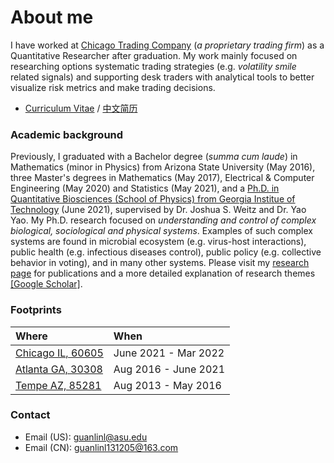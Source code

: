 # About me

I have worked at [Chicago Trading Company](https://www.chicagotrading.com) (_a proprietary trading firm_) as a Quantitative Researcher after graduation. My work mainly focused on researching options systematic trading strategies (e.g. _volatility smile_ related signals) and supporting desk traders with analytical tools to  better visualize risk metrics and make trading decisions.

* [Curriculum Vitae](./pdfs/cv/cv_en.pdf) / [中文简历](./pdfs/cv/cv_cn.pdf)

### Academic background
Previously, I graduated with a Bachelor degree (_summa cum laude_) in Mathematics (minor in Physics) from Arizona State University (May 2016), three Master's degrees in Mathematics (May 2017), Electrical & Computer Engineering (May 2020) and Statistics (May 2021), and a [Ph.D. in Quantitative Biosciences (School of Physics) from Georgia Institue of Technology](https://qbios.gatech.edu) (June 2021), supervised by Dr. Joshua S. Weitz and Dr. Yao Yao. My Ph.D. research focused on _understanding and control of complex biological, sociological and physical systems_. Examples of such complex systems are found in microbial ecosystem (e.g. virus-host interactions), public health (e.g. infectious diseases control), public policy (e.g. collective behavior in voting), and in many other systems. Please visit my [research page](./research_page.html) for publications and a more detailed explanation of research themes [[Google Scholar]](https://scholar.google.com/citations?hl=zh-CN&user=j7wLuKQAAAAJ).

### Footprints

| Where                                | When                 |
|:-------------------------------------|:---------------------|
| [Chicago IL, 60605](./chi_pics.html) | June 2021 - Mar 2022 |
| [Atlanta GA, 30308](./atl_pics.html) | Aug 2016 - June 2021 | 
| [Tempe AZ, 85281](./az_pics.html)    | Aug 2013 - May 2016  | 

### Contact
* Email (US): guanlinl@asu.edu        
* Email (CN): guanlinl131205@163.com   
